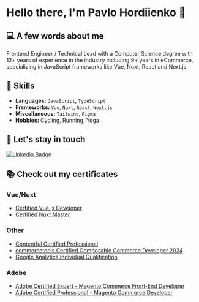 # Hello there, I'm Pavlo Hordiienko 👋

## :computer: A few words about me

Frontend Engineer / Technical Lead with a Computer Science degree with 12+ years of experience in the industry including 9+ years in eCommerce, specializing in JavaScript frameworks like Vue, Nuxt, React and Next.js.

## :ninja: Skills

- **Languages:** `JavaScript`, `TypeScript`
- **Frameworks:** `Vue`, `Nuxt`, `React`, `Next.js`
- **Miscellaneous:** `Tailwind`, `Figma`
- **Hobbies:** Cycling, Running, Yoga

## :link: Let's stay in touch

[![Linkedin Badge](https://img.shields.io/badge/-Linkedin-blue?style=flat-square&logo=Linkedin&logoColor=white)](https://www.linkedin.com/in/phordiienko/)

## :books: Check out my certificates

### Vue/Nuxt
- [Certified Vue.js Developer](https://api.certificates.dev/certificates/9bd96e42-e022-474b-88fd-f0fbad4d122b/download?signature=f0add9e6fa7f1fe7f506e4ecae49d6a031d6a633e0c511737e0d78719516d697)
- [Certified Nuxt Master](https://api.masteringnuxt.com/certificates/9b00e0b2-14bf-40be-b434-c5927ddb19d6/download?signature=81259d832696ae82bd8c0051017e30698b3e5f7768b2443cff0b06004b1e8b91)

### Other
- [Contentful Certified Professional](https://www.credly.com/badges/ad9b434d-5cba-4ffc-b899-2299f01b12a9)
- [commercetools Certified Composable Commerce Developer 2024](https://learn.commercetools.com/badges/badge.php?hash=0a15c1fa2699b7ce114efc70ca373fe7bab7731c)
- [Google Analytics Individual Qualification](https://skillshop.exceedlms.com/student/award/4vASeHKAQwMUd68CJvcMz5aN)


### Adobe

- [Adobe Certified Expert - Magento Commerce Front-End Developer](https://www.youracclaim.com/badges/c37d4453-3155-43af-8045-1796c973a454?source=linked_in_profile)
- [Adobe Certified Professional - Magento Commerce Developer](https://www.youracclaim.com/badges/aa40a80b-296a-46d0-bdbb-5e34396d4c50?source=linked_in_profile)
